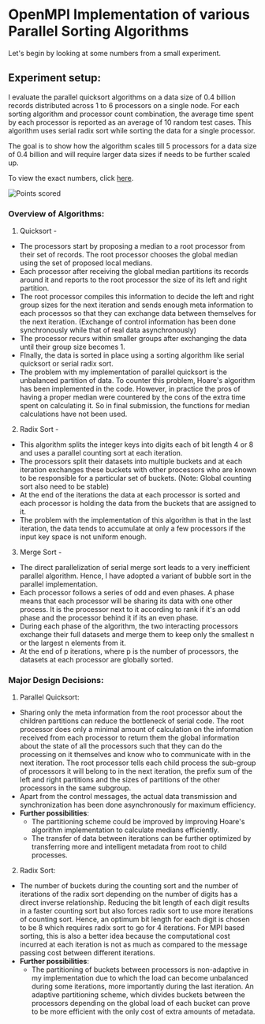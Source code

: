 
# OpenMPI Implementation of various Parallel Sorting Algorithms

Let's begin by looking at some numbers from a small experiment.

## Experiment setup:

I evaluate the parallel quicksort algorithms on a data size of 0.4 billion records distributed across 1 to 6 processors on a single node. For each sorting algorithm and processor count combination, the average time spent by each processor is reported as an average of 10 random test cases. This algorithm uses serial radix sort while sorting the data for a single processor.

The goal is to show how the algorithm scales till 5 processors for a data size of 0.4 billion and will require larger data sizes if needs to be further scaled up.

To view the exact numbers, click [here](https://docs.google.com/spreadsheets/d/1HywrwhCF1CPIMDqe-4hZzqIkq4fygtZB6c42615F0hI/edit?usp=sharing).

![](https://lh5.googleusercontent.com/E6qgpMw2b_8OuXXQxGWyaTgpWRJi0iyjMDQNFJyvfRYqpZutLdcSpYnLq4sPlq-r74rCbsNj_3CRTLxPovyj4wPPh1dwh0YIaUWVGQv3UqRNKI-QJQoyctAUfuzYYkX6q9TNEqKA "Points scored")

### Overview of Algorithms:

1. Quicksort - 
<ul>
<li>  The processors start by proposing a median to a root processor from their set of records. The root processor chooses the global median using the set of proposed local medians. </li>

<li> Each processor after receiving the global median partitions its records around it and reports to the root processor the size of its left and right partition.
</li>

<li>  The root processor compiles this information to decide the left and right group sizes for the next iteration and sends enough meta information to each processos so that they can exchange data between themselves for the next iteration. (Exchange of control information has been done synchronously while that of real data asynchronously) </li>

<li>  The processor recurs within smaller groups after exchanging the data until their group size becomes 1. </li>

<li>  FInally, the data is sorted in place using a sorting algorithm like serial quicksort or serial radix sort. </li>

<li>  The problem with my implementation of parallel quicksort is the unbalanced partition of data. To counter this problem, Hoare's algorithm has been implemented in the code. However, in practice the pros of having a proper median were countered by the cons of the extra time spent on calculating it. So in final submission, the functions for median calculations have not been used. </li>
</ul>

2.  Radix Sort -
<ul>
<li>  This algorithm splits the integer keys into digits each of bit length 4 or 8 and uses a parallel counting sort at each iteration. </li>

<li>  The processors split their datasets into multiple buckets and at each iteration exchanges these buckets with other processors who are known to be responsible for a particular set of buckets. (Note: Global counting sort also need to be stable) </li>

<li>  At the end of the iterations the data at each processor is sorted and each processor is holding the data from the buckets that are assigned to it. </li>

<li>  The problem with the implementation of this algorithm is that in the last iteration, the data tends to accumulate at only a few processors if the input key space is not uniform enough. </li>
</ul>

3. Merge Sort - 
<ul>
<li>  The direct parallelization of serial merge sort leads to a very inefficient parallel algorithm. Hence, I have adopted a variant of bubble sort in the parallel implementation. 
</li>

<li>  Each processor follows a series of odd and even phases. A phase means that each processor will be sharing its data with one other process. It is the processor next to it according to rank if it's an odd phase and the processor behind it if its an even phase. </li>

<li>  During each phase of the algorithm, the two interacting processors exchange their full datasets and merge them to keep only the smallest n or the largest n elements from it.
</li>

<li>  At the end of p iterations, where p is the number of processors, the datasets at each processor are globally sorted. </li>
</ul>

### Major Design Decisions: <br>

1.  Parallel Quicksort:
<ul>
<li>
    Sharing only the meta information from the root processor about the children partitions can reduce the bottleneck of serial code. The root processor does only a minimal amount of calculation on the information received from each processor to return them the global information about the state of all the processors such that they can do the processing on it themselves and know who to communicate with in the next iteration. The root processor tells each child process the sub-group of processors it will belong to in the next iteration, the prefix sum of the left and right partitions and the sizes of partitions of the other processors in the same subgroup.
</li>

<li>
    Apart from the control messages, the actual data transmission and synchronization has been done asynchronously for maximum efficiency.
</li>


<li>
<strong>Further possibilities</strong>:
<ul>
<li> The partitioning scheme could be improved by improving Hoare's algorithm implementation to calculate medians efficiently. </li>
<li> The transfer of data between iterations can be further optimized by transferring more and intelligent metadata from root to child processes. </li>
</ul>
</li>
</ul>

2.  Radix Sort:
<ul>
<li>
The number of buckets during the counting sort and the number of iterations of the radix sort depending on the number of digits has a direct inverse relationship. Reducing the bit length of each digit results in a faster counting sort but also forces radix sort to use more iterations of counting sort. Hence, an optimum bit length for each digit is chosen to be 8 which requires radix sort to go for 4 iterations. For MPI based sorting, this is also a better idea because the computational cost incurred at each iteration is not as much as compared to the message passing cost between different iterations.
</li>

<li>
<strong>Further possibilities</strong>:
<ul>
<li>
The partitioning of buckets between processors is non-adaptive in my implementation due to which the load can become unbalanced during some iterations, more importantly during the last iteration. An adaptive partitioning scheme, which divides buckets between the processors depending on the global load of each bucket can prove to be more efficient with the only cost of extra amounts of metadata.
</li>
</ul>
</li>
</ul>